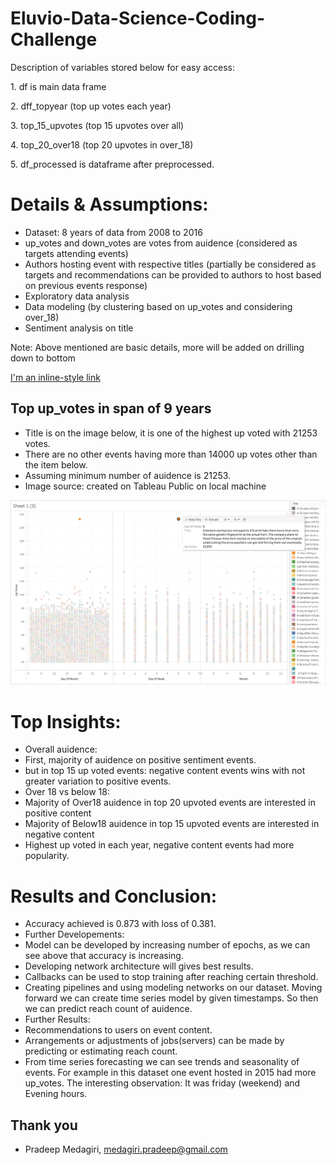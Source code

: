 # Eluvio-Data-Science-Coding-Challenge
<p>Description of variables stored below for easy access:</p>
<p>1. df is main data frame</p>
<p>2. dff_topyear (top up votes each year)<p>
<p>3. top_15_upvotes (top 15 upvotes over all)<p>
<p>4. top_20_over18 (top 20 upvotes in over_18)<p>
<p>5. df_processed is dataframe after preprocessed.</p>

 # Details & Assumptions:
- Dataset: 8 years of data from 2008 to 2016
- up_votes and down_votes are votes from auidence (considered as targets attending events)
- Authors hosting event with respective titles (partially be considered as targets and recommendations can be provided to authors to host based on previous events response)
- Exploratory data analysis
- Data modeling (by clustering based on up_votes and considering over_18)
- Sentiment analysis on title

Note: Above mentioned are basic details, more will be added on drilling down to bottom


[I'm an inline-style link](https://www.google.com)


## Top up_votes in span of 9 years
- Title is on the image below, it is one of the highest up voted with 21253 votes.
- There are no other events having more than 14000 up votes other than the item below.
- Assuming minimum number of auidence is 21253.
- Image source: created on Tableau Public on local machine


<div>
<img src="Image.png" width="600"/>
</div>

# Top Insights:
- Overall auidence:
 - First, majority of auidence on positive sentiment events.  
 - but in top 15 up voted events: negative content events wins with not greater variation to positive events.
- Over 18 vs below 18:
 - Majority of Over18 auidence in top 20 upvoted events are interested in positive content
 - Majority of Below18 auidence in top 15 upvoted events are interested in negative content
- Highest up voted in each year, negative content events had more popularity.

# Results and Conclusion:
- Accuracy achieved is 0.873 with loss of 0.381.
- Further Developements:
 - Model can be developed by increasing number of epochs, as we can see above that accuracy is increasing.
 - Developing network architecture will gives best results.
 - Callbacks can be used to stop training after reaching certain threshold.
 - Creating pipelines and using modeling networks on our dataset. Moving forward we can create time series model by given timestamps. So then we can predict reach count of auidence.
- Further Results: 
 - Recommendations to users on event content.
 - Arrangements or adjustments of jobs(servers) can be made by predicting or estimating reach count.
 - From time series forecasting we can see trends and seasonality of events. For example in this dataset one event hosted in 2015 had more up_votes. The interesting observation: It was friday (weekend) and Evening hours. 

## Thank you
- Pradeep Medagiri, medagiri.pradeep@gmail.com


